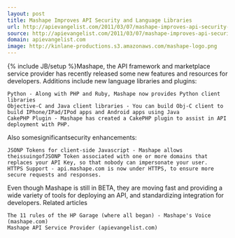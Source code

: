 ```yaml
---
layout: post
title: Mashape Improves API Security and Language Libraries
url: http://apievangelist.com/2011/03/07/mashape-improves-api-security-and-language-libraries/
source: http://apievangelist.com/2011/03/07/mashape-improves-api-security-and-language-libraries/
domain: apievangelist.com
image: http://kinlane-productions.s3.amazonaws.com/mashape-logo.png
---
```

{% include JB/setup %}Mashape, the API framework and marketplace service provider has recently released some new features and resources for developers.
Additions include new language libraries and plugins:

	Python - Along with PHP and Ruby, Mashape now provides Python client libraries
	Objective-C and Java client libraries - You can build Obj-C client to build IPhone/IPad/IPod apps and Android apps using Java
	CakePHP Plugin - Mashape has created a CakePHP plugin to assist in API deployment with PHP.

Also somesignificantsecurity enhancements:

	JSONP Tokens for client-side Javascript - Mashape allows theissuingofJSONP Token associated with one or more domains that replaces your API Key, so that nobody can impersonate your user.
	HTTPS Support - api.mashape.com is now under HTTPS, to ensure more secure requests and responses.

Even though Mashape is still in BETA, they are moving fast and providing a wide variety of tools for deploying an API, and standardizing integration for developers.
Related articles

	The 11 rules of the HP Garage (where all began) - Mashape's Voice (mashape.com)
	Mashape API Service Provider (apievangelist.com)

